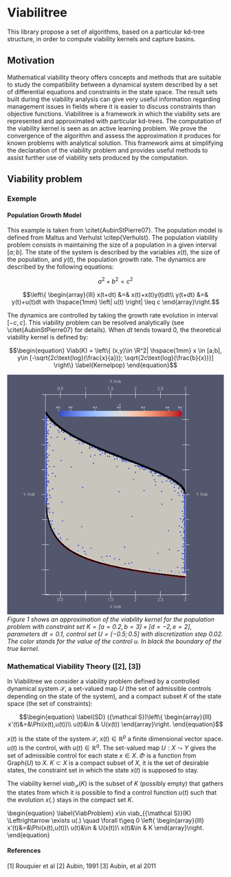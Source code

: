 # Viabilitree

This library propose a set of algorithms, based on a particular kd-tree structure, in order to compute viability kernels and capture basins.

## Motivation
Mathematical viability theory offers concepts and methods that are suitable to study the compatibility between a dynamical system described by a set of differential equations and constraints in the state space. The result sets built during the viability analysis can give very useful information regarding management issues in fields where it is easier to discuss constraints than objective functions. Viabilitree is a framework in which the viability sets are represented and approximated with particular kd-trees. The computation of the viability kernel is seen as an active learning problem. We prove the convergence of the algorithm and assess the approximation it produces for known problems with analytical solution. This framework aims at simplifying the declaration of the viability problem and provides useful methods to assist further use of viability sets produced by the computation.


## Viability problem

### Exemple
#### Population Growth Model
This example is taken from \citet{AubinStPierre07}. The population model is defined from Maltus and Verhulst \citep{Verhulst}. The population viability problem consists in maintaining the size of a population in a given interval $`[a;b]`$. The state of the system is described by the variables $x(t)$, the size of the population, and $y(t)$, the population growth rate. The dynamics are described by the following equations:
```math
a^2+b^2=c^2
```

```math
\left\{
\begin{array}{lll}
x(t+dt) &=& x(t)+x(t)y(t)dt\\
y(t+dt) &=& y(t)+u(t)dt  with \hspace{1mm} \left| u(t) \right| \leq c
\end{array}\right.
```
The dynamics are controlled by taking the growth rate evolution in interval $[-c,c]$. This viability problem can be resolved analytically (see \citet{AubinStPierre07} for details). When $dt$ tends toward $0$, the theoretical viability kernel is defined by:
```math
\begin{equation}
Viab(K) = \left\{ (x,y)\in \R^2| \hspace{1mm} x \in [a;b], y\in [-\sqrt{2c\text{log}(\frac{x}{a})}; \sqrt{2c\text{log}(\frac{b}{x})}] \right\}
\label{Kernelpop}
\end{equation}
```
![Figure 1: Viability kernel of the population viability problem](images/populationGitlab.png)
_Figure 1 shows an approximation of the viability kernel for the population problem with constraint set $K=[a=0.2,b=3]\times[d=-2,e=2]$, parameters $dt=0.1$, control set $U=[-0.5;0.5]$ with discretization step 0.02. The color stands for the value of the control $u$. In black the boundary of the true kernel._

### Mathematical Viability Theory ([2], [3])
In Viabilitree we consider a viability problem defined by a controlled dynamical system ${\mathcal S}$, a set-valued map $U$ (the set of admissible controls depending on the state of the system), and a compact subset $K$ of the state space (the set of constraints):
```math
\begin{equation}
\label{SD}
({\mathcal S})\left\{
\begin{array}{lll}
x'(t)&=&\Phi(x(t),u(t))\\
u(t)&\in & U(x(t))
\end{array}\right.
\end{equation}
```
 $x(t)$ is the state of the system ${\mathcal S}$, $x(t)\in {\mathbb R}^p$ a finite dimensional vector space.
 $u(t)$ is the control, with $u(t)\in \mathbb{R}^q$.
 The set-valued map $U : X\leadsto Y$ gives the set of admissible control for each state $x \in X$. $\Phi$ is a function from $\mbox{Graph}(U)$ to $X$.
$K\subset X$ is a compact subset of $X$, it is the set of desirable states, the constraint set in which the state $x(t)$ is supposed to stay.

The viability kernel $viab_{{\mathcal S}}(K)$ is the subset of $K$ (possibly empty) that gathers the states from which it is possible to find a control function $u(t)$ such that the evolution $x(.)$ stays in the compact set $K$.

\begin{equation}
\label{ViabProblem}
x\in viab_{{\mathcal S}}(K) \Leftrightarrow  \exists u(.) \quad \forall t\geq 0 \left\{
\begin{array}{lll}
x'(t)&=&\Phi(x(t),u(t))\\
u(t)&\in & U(x(t))\\
x(t)&\in & K
\end{array}\right.
\end{equation}

#### References
[1] Rouquier et al
[2] Aubin, 1991
[3] Aubin, et al 2011